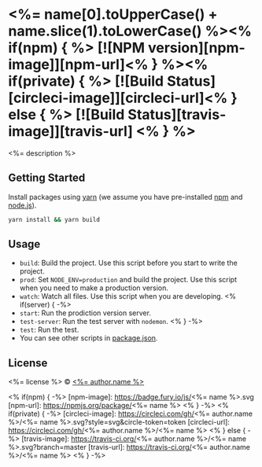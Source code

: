 # <%= name[0].toUpperCase() + name.slice(1).toLowerCase() %><% if(npm) { %> [![NPM version][npm-image]][npm-url]<% } %><% if(private) { %> [![Build Status][circleci-image]][circleci-url]<% } else { %> [![Build Status][travis-image]][travis-url] <% } %>
<%= description %>

## Getting Started
Install packages using [yarn](https://yarnpkg.com/) (we assume you have pre-installed [npm](https://www.npmjs.com/) and [node.js](https://nodejs.org/)).

```sh
yarn install && yarn build
```

## Usage
- `build`: Build the project. Use this script before you start to write the project.
- `prod`: Set `NODE_ENV=production` and build the project. Use this script when you need to make a production version.
- `watch`: Watch all files. Use this script when you are developing.
<% if(server) { -%>
- `start`: Run the prodiction version server.
- `test-server`: Run the test server with `nodemon`.
<% } -%>
- `test`: Run the test.
- You can see other scripts in [package.json](./package.json).

## License
<%= license %> © [<%= author.name %>](<%= author.url %>)

<% if(npm) { -%>
[npm-image]: https://badge.fury.io/js/<%= name %>.svg
[npm-url]: https://npmjs.org/package/<%= name %>
<% } -%>
<% if(private) { -%>
[circleci-image]: https://circleci.com/gh/<%= author.name %>/<%= name %>.svg?style=svg&circle-token=token
[circleci-url]: https://circleci.com/gh/<%= author.name %>/<%= name %>
<% } else { -%>
[travis-image]: https://travis-ci.org/<%= author.name %>/<%= name %>.svg?branch=master
[travis-url]: https://travis-ci.org/<%= author.name %>/<%= name %>
<% } -%>
